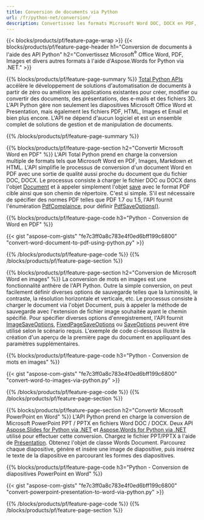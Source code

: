 ```yaml
---
title: Conversion de documents via Python 
url: /fr/python-net/conversion/
description: Convertissez les formats Microsoft Word DOC, DOCX en PDF, images et plus encore, ainsi que les diapositives de présentation, les messages électroniques et les images 3D en quelques lignes de code Python.
---
```


{{< blocks/products/pf/feature-page-wrap >}}
{{< blocks/products/pf/feature-page-header h1="Conversion de documents à l'aide des API Python" h2="Convertissez Microsoft<sup>®</sup> Office Word, PDF, Images et divers autres formats à l'aide d'Aspose.Words for Python via .NET." >}}

{{% blocks/products/pf/feature-page-summary %}}
[Total Python APIs](https://products.aspose.com/total/python-net/) accélère le développement de solutions d'automatisation de documents à partir de zéro ou améliore les applications existantes pour créer, modifier ou convertir des documents, des présentations, des e-mails et des fichiers 3D. L'API Python gère non seulement les diapositives Microsoft Office Word et Presentation, mais également les fichiers PDF, HTML, Images et Email et bien plus encore. L'API ne dépend d'aucun logiciel et est un ensemble complet de solutions de gestion et de manipulation de documents.

{{% /blocks/products/pf/feature-page-summary  %}}

{{% blocks/products/pf/feature-page-section  h2="Convertir Microsoft Word en PDF" %}}
L'API Total Python prend en charge la conversion multiple de formats tels que Microsoft Word en PDF, Images, Markdown et HTML. L'API simplifie le processus de conversion d'un document Word en PDF avec une sortie de qualité aussi proche du document que du fichier DOC, DOCX. Le processus consiste à charger le fichier DOC ou DOCX dans l'objet [Document](https://reference.aspose.com/words/python-net/aspose.words/document/) et à appeler simplement l'objet [save](https://reference.aspose.com/words/python-net/aspose.words/document/save/) avec le format PDF cible ainsi que son chemin de répertoire. C'est si simple. S'il est nécessaire de spécifier des normes PDF telles que PDF 1.7 ou 1.5, l'API fournit l'énumération [PdfComplaince](https://reference.aspose.com/words/python-net/aspose.words.saving/pdfcompliance/), pour définir [PdfSaveOptions()](https://reference.aspose.com/words/python-net/aspose.words.saving/pdfsaveoptions/). 

{{% blocks/products/pf/feature-page-code h3="Python - Conversion de Word en PDF" %}}

{{< gist "aspose-com-gists" "fe7c3ff0a8c783e4f0ed6bff199c6800" "convert-word-document-to-pdf-using-python.py" >}}

{{% /blocks/products/pf/feature-page-code  %}}
{{% /blocks/products/pf/feature-page-section %}}

{{% blocks/products/pf/feature-page-section  h2="Conversion de Microsoft Word en images" %}}
La conversion de mots en images est une fonctionnalité anthère de l'API Python. Outre la simple conversion, on peut facilement définir diverses options de sauvegarde telles que la luminosité, le contraste, la résolution horizontale et verticale, etc. Le processus consiste à charger le document via l'objet Document, puis à appeler la méthode de sauvegarde avec l'extension de fichier image souhaitée ayant le chemin spécifié. Pour spécifier diverses options d'enregistrement, l'API fournit [ImageSaveOptions](https://reference.aspose.com/words/python-net/aspose.words.saving/imagesaveoptions/), [FixedPageSaveOptions](https://reference.aspose.com/words/python-net/aspose.words.saving/fixedpagesaveoptions/) ou [SaveOptions](https://reference.aspose.com/words/python-net/aspose.words.saving/saveoptions/) peuvent être utilisé selon le scénario requis. L'exemple de code ci-dessous illustre la création d'un aperçu de la première page du document en appliquant des paramètres supplémentaires.

{{% blocks/products/pf/feature-page-code h3="Python - Conversion de mots en images" %}}

{{< gist "aspose-com-gists" "fe7c3ff0a8c783e4f0ed6bff199c6800" "convert-word-to-images-via-python.py" >}}

{{% /blocks/products/pf/feature-page-code  %}}
{{% /blocks/products/pf/feature-page-section %}}

{{% blocks/products/pf/feature-page-section  h2="Convertir Microsoft PowerPoint en Word" %}}
L'API Python prend en charge la conversion de Microsoft PowerPoint PPT / PPTX en fichiers Word DOC / DOCX. Deux API [Aspose.Slides for Python via .NET](https://products.aspose.com/slides/python-net/) et [Aspose.Words for Python via .NET](https://products.aspose.com/words/python-net/) utilisé pour effectuer cette conversion. Chargez le fichier PPT/PPTX à l'aide de [Présentation](https://reference.aspose.com/slides/python-net/aspose.slides/presentation/). Obtenez l'objet de classe Words Document. Parcourez chaque diapositive, génère et insère une image de diapositive, puis insérez le texte de la diapositive en parcourant les formes des diapositives.

{{% blocks/products/pf/feature-page-code h3="Python - Conversion de diapositives PowerPoint en Word" %}}

{{< gist "aspose-com-gists" "fe7c3ff0a8c783e4f0ed6bff199c6800" "convert-powerpoint-presentation-to-word-via-python.py" >}}


{{% /blocks/products/pf/feature-page-code  %}}
{{% /blocks/products/pf/feature-page-section %}}